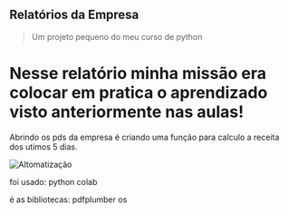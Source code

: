 ## Relatórios da Empresa
> Um projeto pequeno do meu curso de python

# Nesse relatório minha missão era colocar em pratica o aprendizado visto anteriormente nas aulas!
 Abrindo os pds da empresa é criando uma função para calculo a receita dos utimos 5 dias.

![Altomatização](https://user-images.githubusercontent.com/88971985/142781284-07b27159-e18c-4674-9470-79cfed0bff0d.png)

foi usado: python
colab

é as bibliotecas:
pdfplumber
os
